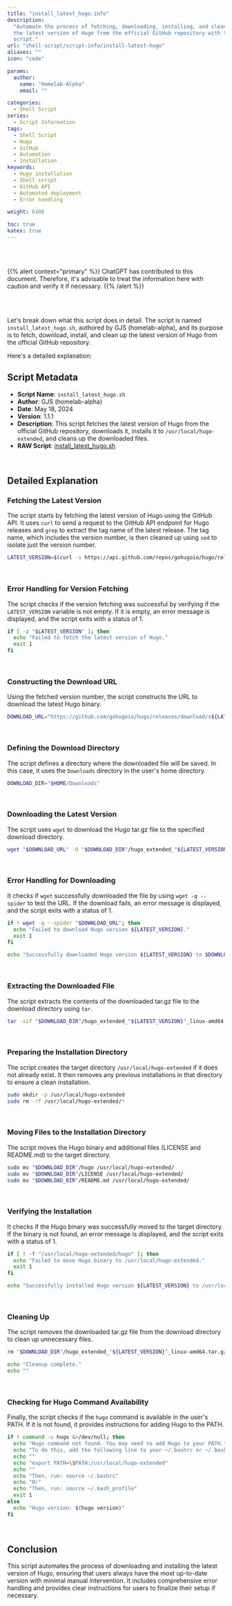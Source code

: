 ```yaml
---
title: "install_latest_hugo.info"
description:
  "Automate the process of fetching, downloading, installing, and cleaning up
  the latest version of Hugo from the official GitHub repository with this shell
  script."
url: "shell-script/script-info/install-latest-hugo"
aliases: ""
icon: "code"

params:
  author:
    name: "Homelab-Alpha"
    email: ""

categories:
  - Shell Script
series:
  - Script Information
tags:
  - Shell Script
  - Hugo
  - GitHub
  - Automation
  - Installation
keywords:
  - Hugo installation
  - Shell script
  - GitHub API
  - Automated deployment
  - Error handling

weight: 6100

toc: true
katex: true
---
```


<br />

<br />

{{% alert context="primary" %}}
ChatGPT has contributed to this document. Therefore, it's advisable to treat the
information here with caution and verify it if necessary. {{% /alert %}}

<br />

<br />

Let's break down what this script does in detail. The script is named
`install_latest_hugo.sh`, authored by GJS (homelab-alpha), and its purpose is to
fetch, download, install, and clean up the latest version of Hugo from the
official GitHub repository.

Here's a detailed explanation:

## Script Metadata

- **Script Name**: `install_latest_hugo.sh`
- **Author**: GJS (homelab-alpha)
- **Date**: May 18, 2024
- **Version**: 1.1.1
- **Description**: This script fetches the latest version of Hugo from the
  official GitHub repository, downloads it, installs it to
  `/usr/local/hugo-extended`, and cleans up the downloaded files.
- **RAW Script**: [install_latest_hugo.sh]

<br />

## Detailed Explanation

### Fetching the Latest Version

The script starts by fetching the latest version of Hugo using the GitHub API.
It uses `curl` to send a request to the GitHub API endpoint for Hugo releases
and `grep` to extract the tag name of the latest release. The tag name, which
includes the version number, is then cleaned up using `sed` to isolate just the
version number.

```bash
LATEST_VERSION=$(curl -s https://api.github.com/repos/gohugoio/hugo/releases/latest | grep '"tag_name":' | sed -E 's/.*"v([^"]+)".*/\1/')
```

<br />

### Error Handling for Version Fetching

The script checks if the version fetching was successful by verifying if the
`LATEST_VERSION` variable is not empty. If it is empty, an error message is
displayed, and the script exits with a status of 1.

```bash
if [ -z "$LATEST_VERSION" ]; then
  echo "Failed to fetch the latest version of Hugo."
  exit 1
fi
```

<br />

### Constructing the Download URL

Using the fetched version number, the script constructs the URL to download the
latest Hugo binary.

```bash
DOWNLOAD_URL="https://github.com/gohugoio/hugo/releases/download/v${LATEST_VERSION}/hugo_extended_${LATEST_VERSION}_linux-amd64.tar.gz"
```

<br />

### Defining the Download Directory

The script defines a directory where the downloaded file will be saved. In this
case, it uses the `Downloads` directory in the user's home directory.

```bash
DOWNLOAD_DIR="$HOME/Downloads"
```

<br />

### Downloading the Latest Version

The script uses `wget` to download the Hugo tar.gz file to the specified
download directory.

```bash
wget "$DOWNLOAD_URL" -O "$DOWNLOAD_DIR"/hugo_extended_"${LATEST_VERSION}"_linux-amd64.tar.gz
```

<br />

### Error Handling for Downloading

It checks if `wget` successfully downloaded the file by using `wget -q --spider`
to test the URL. If the download fails, an error message is displayed, and the
script exits with a status of 1.

```bash
if ! wget -q --spider "$DOWNLOAD_URL"; then
  echo "Failed to download Hugo version ${LATEST_VERSION}."
  exit 1
fi

echo "Successfully downloaded Hugo version ${LATEST_VERSION} to $DOWNLOAD_DIR."
```

<br />

### Extracting the Downloaded File

The script extracts the contents of the downloaded tar.gz file to the download
directory using `tar`.

```bash
tar -xzf "$DOWNLOAD_DIR"/hugo_extended_"${LATEST_VERSION}"_linux-amd64.tar.gz -C "$DOWNLOAD_DIR"
```

<br />

### Preparing the Installation Directory

The script creates the target directory `/usr/local/hugo-extended` if it does
not already exist. It then removes any previous installations in that directory
to ensure a clean installation.

```bash
sudo mkdir -p /usr/local/hugo-extended
sudo rm -rf /usr/local/hugo-extended/*
```

<br />

### Moving Files to the Installation Directory

The script moves the Hugo binary and additional files (LICENSE and README.md) to
the target directory.

```bash
sudo mv "$DOWNLOAD_DIR"/hugo /usr/local/hugo-extended/
sudo mv "$DOWNLOAD_DIR"/LICENSE /usr/local/hugo-extended/
sudo mv "$DOWNLOAD_DIR"/README.md /usr/local/hugo-extended/
```

<br />

### Verifying the Installation

It checks if the Hugo binary was successfully moved to the target directory. If
the binary is not found, an error message is displayed, and the script exits
with a status of 1.

```bash
if [ ! -f "/usr/local/hugo-extended/hugo" ]; then
  echo "Failed to move Hugo binary to /usr/local/hugo-extended."
  exit 1
fi

echo "Successfully installed Hugo version ${LATEST_VERSION} to /usr/local/hugo-extended."
```

<br />

### Cleaning Up

The script removes the downloaded tar.gz file from the download directory to
clean up unnecessary files.

```bash
rm "$DOWNLOAD_DIR"/hugo_extended_"${LATEST_VERSION}"_linux-amd64.tar.gz

echo "Cleanup complete."
echo ""
```

<br />

### Checking for Hugo Command Availability

Finally, the script checks if the `hugo` command is available in the user's
PATH. If it is not found, it provides instructions for adding Hugo to the PATH.

```bash
if ! command -v hugo &>/dev/null; then
  echo "Hugo command not found. You may need to add Hugo to your PATH."
  echo "To do this, add the following line to your ~/.bashrc or ~/.bash_profile:"
  echo ""
  echo "export PATH=\$PATH:/usr/local/hugo-extended"
  echo ""
  echo "Then, run: source ~/.bashrc"
  echo "Or"
  echo "Then, run: source ~/.bash_profile"
  exit 1
else
  echo "Hugo version: $(hugo version)"
fi
```

<br />

## Conclusion

This script automates the process of downloading and installing the latest
version of Hugo, ensuring that users always have the most up-to-date version
with minimal manual intervention. It includes comprehensive error handling and
provides clear instructions for users to finalize their setup if necessary.

[install_latest_hugo.sh]:
  https://raw.githubusercontent.com/homelab-alpha/shell-script/main/scripts/install_latest_hugo.sh
